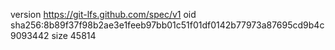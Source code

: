 version https://git-lfs.github.com/spec/v1
oid sha256:8b89f37f98b2ae3e1feeb97bb01c51f01df0142b77973a87695cd9b4c9093442
size 45814
